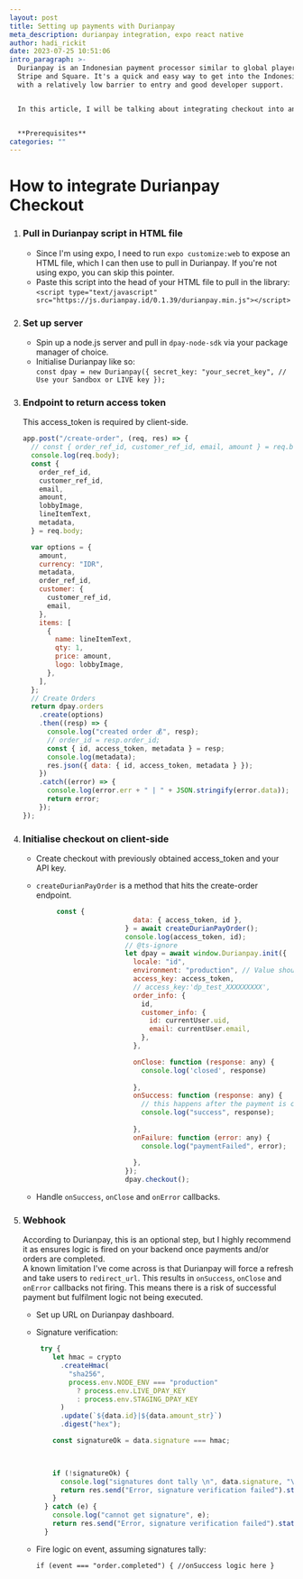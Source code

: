 ```yaml
---
layout: post
title: Setting up payments with Durianpay
meta_description: durianpay integration, expo react native
author: hadi_rickit
date: 2023-07-25 10:51:06
intro_paragraph: >-
  Durianpay is an Indonesian payment processor similar to global players like
  Stripe and Square. It's a quick and easy way to get into the Indonesian market
  with a relatively low barrier to entry and good developer support.


  In this article, I will be talking about integrating checkout into an expo project. The main difference between this and Stripe Checkout is that this is not a purely client-side implementation. I will be spinning up a backend to return an access token as well as fire some logic on successful payment.


  **P﻿rerequisites**
categories: ""
---
```

# **H﻿ow to integrate Durianpay Checkout**

1. ### Pull in Durianpay script in HTML file

   * Since I'm using expo, I need to run `expo customize:web` to expose an HTML file, which I can then use to pull in Durianpay. If you're not using expo, you can skip this pointer.
   * P﻿aste this script into the head of your HTML file to pull in the library:\
     `<script type="text/javascript" src="https://js.durianpay.id/0.1.39/durianpay.min.js"></script>`
2. ### S﻿et up server

   * S﻿pin up a node.js server and pull in `dpay-node-sdk` via your package manager of choice.
   * I﻿nitialise Durianpay like so:\
     `const dpay = new Durianpay({
       secret_key: "your_secret_key", // Use your Sandbox or LIVE key
     });`
3. ### Endpoint to return access token

   T﻿his access_token is required by client-side.

   ```javascript
   app.post("/create-order", (req, res) => {
     // const { order_ref_id, customer_ref_id, email, amount } = req.body;
     console.log(req.body);
     const {
       order_ref_id,
       customer_ref_id,
       email,
       amount,
       lobbyImage,
       lineItemText,
       metadata,
     } = req.body;

     var options = {
       amount,
       currency: "IDR",
       metadata,
       order_ref_id,
       customer: {
         customer_ref_id,
         email,
       },
       items: [
         {
           name: lineItemText,
           qty: 1,
           price: amount,
           logo: lobbyImage,
         },
       ],
     };
     // Create Orders
     return dpay.orders
       .create(options)
       .then((resp) => {
         console.log("created order 💰", resp);
         // order_id = resp.order_id;
         const { id, access_token, metadata } = resp;
         console.log(metadata);
         res.json({ data: { id, access_token, metadata } });
       })
       .catch((error) => {
         console.log(error.err + " | " + JSON.stringify(error.data));
         return error;
       });
   });
   ```
4. ### Initialise checkout on client-side

   * C﻿reate checkout with previously obtained access_token and your API key.
   * `createDurianPayOrder` is a method that hits the create-order endpoint.

     ```javascript
          const {
                             data: { access_token, id },
                           } = await createDurianPayOrder();
                           console.log(access_token, id);
                           // @ts-ignore
                           let dpay = await window.Durianpay.init({
                             locale: "id",
                             environment: "production", // Value should be 'production' for both sandbox and live mode
                             access_key: access_token,
                             // access_key:'dp_test_XXXXXXXXX',                  
                             order_info: {
                               id,
                               customer_info: {
                                 id: currentUser.uid,
                                 email: currentUser.email,
                               },
                             },

                             onClose: function (response: any) {
                               console.log('closed', response)
                             
                             },
                             onSuccess: function (response: any) {
                               // this happens after the payment is completed successfully
                               console.log("success", response);
                            
                             },
                             onFailure: function (error: any) {
                               console.log("paymentFailed", error);
                             
                             },
                           });
                           dpay.checkout();
     ```
   * H﻿andle `onSuccess`, `onClose` and `onError` callbacks.
5. ### W﻿ebhook

   A﻿ccording to Durianpay, this is an optional step, but I highly recommend it as ensures logic is fired on your backend once payments and/or orders are completed.
   \
   A known limitation I've come across is that Durianpay will force a refresh and take users to `redirect_url`. This results in `onSuccess`, `onClose` and `onError` callbacks not firing. This means there is a risk of successful payment but fulfilment logic not being executed. 

   * S﻿et up URL on Durianpay dashboard.
   * Signature verification:

     ```javascript
      try {
         let hmac = crypto
           .createHmac(
             "sha256",
             process.env.NODE_ENV === "production"
               ? process.env.LIVE_DPAY_KEY
               : process.env.STAGING_DPAY_KEY
           )
           .update(`${data.id}|${data.amount_str}`)
           .digest("hex");

         const signatureOk = data.signature === hmac;

      

         if (!signatureOk) {
           console.log("signatures dont tally \n", data.signature, "\n", hmac);
           return res.send("Error, signature verification failed").status(420);
         }
       } catch (e) {
         console.log("cannot get signature", e);
         return res.send("Error, signature verification failed").status(420);
       }

     ```
   * F﻿ire logic on event, assuming signatures tally:

     `if (event === "order.completed") {
     //onSuccess logic here
     }`
